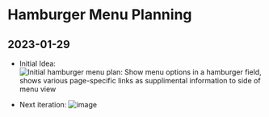 # Hamburger Menu Planning

## 2023-01-29

* Initial Idea:
![Initial hamburger menu plan: Show menu options in a hamburger field, shows various page-specific links as supplimental information to side of menu view](https://user-images.githubusercontent.com/47562501/215337491-bf7e0247-7a4d-47c8-b992-d9f891e6b766.png)

* Next iteration:
![image](https://user-images.githubusercontent.com/47562501/215343756-c57e727d-64e2-4e5b-8157-e4c27b0f049e.png)
